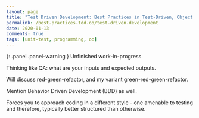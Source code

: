 ```yaml
---
layout: page
title: "Test Driven Development: Best Practices in Test-Driven, Object Oriented, Green- and Brownfield Development"
permalink: /best-practices-tdd-oo/test-driven-development
date: 2020-01-13
comments: true
tags: [unit-test, programming, oo]
---
```


{: .panel .panel-warning }
Unfinished work-in-progress

Thinking like QA: what are your inputs and expected outputs.

Will discuss red-green-refactor, and my variant green-red-green-refactor.

Mention Behavior Driven Development (BDD) as well.

Forces you to approach coding in a different style - one amenable to testing and therefore, typically better structured than otherwise.
